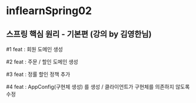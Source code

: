 # inflearnSpring02

## 스프링 핵심 원리 - 기본편 (강의 by 김영한님)

#1 feat : 회원 도메인 생성

#2 feat : 주문 / 할인 도메인 생성

#3 feat : 정률 할인 정책 추가

#4 feat : AppConfig(구현체 생성) 를 생성 / 클라이언트가 구현체를 의존하지 않도록 수정
